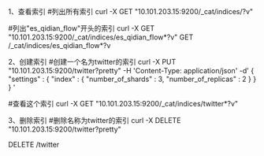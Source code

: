 
1、查看索引
#列出所有索引
curl -X GET "10.101.203.15:9200/_cat/indices/?v"
 
#列出"es_qidian_flow"开头的索引
curl -X GET "10.101.203.15:9200/_cat/indices/es_qidian_flow*?v"
GET /_cat/indices/es_qidian_flow*?v
 
 
2、创建索引
#创建一个名为twitter的索引
curl -X PUT "10.101.203.15:9200/twitter?pretty" -H 'Content-Type: application/json' -d'
{
    "settings" : {
        "index" : {
            "number_of_shards" : 3, 
            "number_of_replicas" : 2 
        }
    }
}
'
 
#查看这个索引
curl -X GET "10.101.203.15:9200/_cat/indices/twitter*?v"
 
 
3、删除索引
#删除名称为twitter的索引
curl -X DELETE "10.101.203.15:9200/twitter?pretty"
 
DELETE /twitter
 
